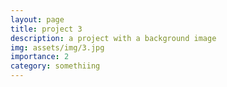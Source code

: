 ```yaml
---
layout: page
title: project 3
description: a project with a background image
img: assets/img/3.jpg
importance: 2
category: somethiing
---
```

